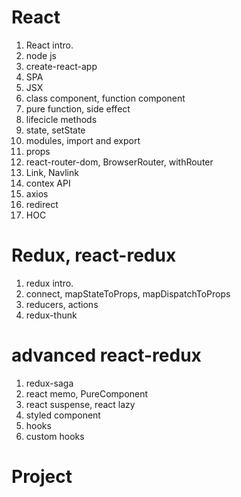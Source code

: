 # React

1. React intro.
1. node js
1. create-react-app
1. SPA
1. JSX
1. class component, function component
1. pure function, side effect
1. lifecicle methods
1. state, setState
1. modules, import and export
1. props
1. react-router-dom, BrowserRouter, withRouter
1. Link, Navlink
1. contex API
1. axios
1. redirect
1. HOC

# Redux, react-redux

1. redux intro.
1. connect, mapStateToProps, mapDispatchToProps
1. reducers, actions
1. redux-thunk

# advanced react-redux

1. redux-saga
1. react memo, PureComponent
1. react suspense, react lazy
1. styled component
1. hooks
1. custom hooks

# Project

